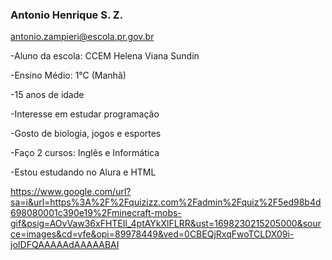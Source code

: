 ### Antonio Henrique S. Z.
antonio.zampieri@escola.pr.gov.br


-Aluno da escola: CCEM Helena Viana Sundin

-Ensino Médio: 1°C (Manhã)

-15 anos de idade

-Interesse em estudar programação

-Gosto de biologia, jogos e esportes

-Faço 2 cursos: Inglês e Informática

-Estou estudando no Alura e HTML

https://www.google.com/url?sa=i&url=https%3A%2F%2Fquizizz.com%2Fadmin%2Fquiz%2F5ed98b4d698080001c390e19%2Fminecraft-mobs-gif&psig=AOvVaw36xFHTEIl_4ptAYkXlFLRR&ust=1698230215205000&source=images&cd=vfe&opi=89978449&ved=0CBEQjRxqFwoTCLDX09i-joIDFQAAAAAdAAAAABAI
